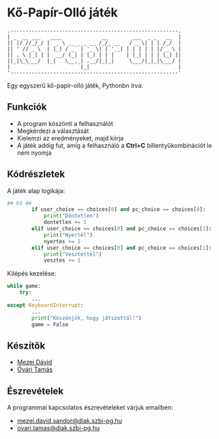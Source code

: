 
# Kő-Papír-Olló játék
~~~
.-------------------------------------------------------.
| _  __ ___   ____             __        ___  _ _   __  |
|| |/ //_/_/ |  _ \ __ _ _ __ /_/_ __   / _ \| | | /_/  |
|| ' // _ \  | |_) / _` | '_ \| | '__| | | | | | |/ _ \ |
|| . \ |_| | |  __/ (_| | |_) | | |    | |_| | | | (_) ||
||_|\_\___/  |_|   \__,_| .__/|_|_|     \___/|_|_|\___/ |
|                       |_|                             |
'-------------------------------------------------------'
~~~
Egy egyszerű kő-papír-olló játék, Pythonbn írva.

## Funkciók
- A program köszönti a felhasználót
- Megkérdezi a választását
- Kielemzi az eredményeket, majd kiírja
- A játék addig fut, amíg a felhasználó a **Ctrl+C** billentyűkombinációt le nem nyomja
## Kódrészletek
A játék alap logikája: 
```python
## Kő ##
        if user_choice == choices[0] and pc_choice == choices[0]:
            print("Döntetlen")
            dontetlen += 1
        elif user_choice == choices[0] and pc_choice == choices[2]:
            print("Nyertél")
            nyertes += 1
        elif user_choice == choices[0] and pc_choice == choices[1]:
            print("Vesztettél")
            vesztes += 1
```

Kilépés kezelése:
```python
while game:
    try:
        ...
except KeyboardInterrupt:
        ...
        print("Köszönjük, hogy játszottál!")
        game = False

```

## Készítők

- [Mezei Dávid](https://www.github.com/david-mezei)
- [Óvári Tamás](https://github.com/ovaritamas)

## Észrevételek

A programmal kapcsolatos észrevételeket várjuk emailben:
- mezei.david.sandor@diak.szbi-pg.hu
- ovari.tamas@diak.szbi-pg.hu 